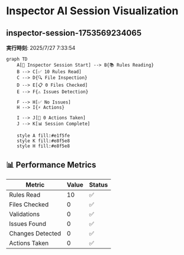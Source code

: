 # Inspector AI Session Visualization

## inspector-session-1753569234065
**実行時刻**: 2025/7/27 7:33:54

```mermaid
graph TD
    A[🚀 Inspector Session Start] --> B{📚 Rules Reading}
    B --> C[✅ 10 Rules Read]
    C --> D{🔍 File Inspection}
    D --> E[📋 0 Files Checked]
    E --> F{⚠️ Issues Detection}
    
    F --> H[✅ No Issues]
    H --> I{⚡ Actions}
    
    I --> J[🎯 0 Actions Taken]
    J --> K[📊 Session Complete]
    
    style A fill:#e1f5fe
    style K fill:#e8f5e8
    style H fill:#e8f5e8
```

## 📊 Performance Metrics

| Metric | Value | Status |
|--------|-------|--------|
| Rules Read | 10 | ✅ |
| Files Checked | 0 | ✅ |
| Validations | 0 | ✅ |
| Issues Found | 0 | ✅ |
| Changes Detected | 0 | ✅ |
| Actions Taken | 0 | ✅ |


